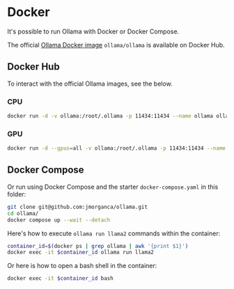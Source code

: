 # Docker

It's possible to run Ollama with Docker or Docker Compose.

The official [Ollama Docker image](https://hub.docker.com/r/ollama/ollama)
`ollama/ollama` is available on Docker Hub.

## Docker Hub

To interact with the official Ollama images, see the below.

### CPU

```bash
docker run -d -v ollama:/root/.ollama -p 11434:11434 --name ollama ollama/ollama
```

### GPU

```bash
docker run -d --gpus=all -v ollama:/root/.ollama -p 11434:11434 --name ollama ollama/ollama
```

## Docker Compose

Or run using Docker Compose and the starter `docker-compose.yaml` in this folder:

```bash
git clone git@github.com:jmorganca/ollama.git
cd ollama/
docker compose up --wait --detach
```

Here's how to execute `ollama run llama2` commands within the container:

```bash
container_id=$(docker ps | grep ollama | awk '{print $1}')
docker exec -it $container_id ollama run llama2
```

Or here is how to open a bash shell in the container:

```bash
docker exec -it $container_id bash
```
